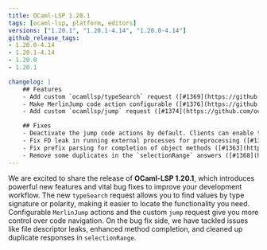 ```yaml
---
title: OCaml-LSP 1.20.1
tags: [ocaml-lsp, platform, editors]
versions: ["1.20.1", "1.20.1-4.14", "1.20.0-4.14"]
github_release_tags:
- 1.20.0-4.14
- 1.20.1-4.14
- 1.20.0
- 1.20.1

changelog: |
    ## Features  
    - Add custom `ocamllsp/typeSearch` request ([#1369](https://github.com/ocaml/ocaml-lsp/pull/1369))  
    - Make MerlinJump code action configurable ([#1376](https://github.com/ocaml/ocaml-lsp/pull/1376))  
    - Add custom `ocamllsp/jump` request ([#1374](https://github.com/ocaml/ocaml-lsp/pull/1374))  

    ## Fixes  
    - Deactivate the jump code actions by default. Clients can enable them with the `merlinJumpCodeActions` configuration option. Alternatively, a custom request is provided for ad hoc use of the feature. ([#1411](https://github.com/ocaml/ocaml-lsp/pull/1411))  
    - Fix FD leak in running external processes for preprocessing ([#1349](https://github.com/ocaml/ocaml-lsp/pull/1349))  
    - Fix prefix parsing for completion of object methods ([#1363](https://github.com/ocaml/ocaml-lsp/pull/1363), fixes [#1358](https://github.com/ocaml/ocaml-lsp/issues/1358))  
    - Remove some duplicates in the `selectionRange` answers ([#1368](https://github.com/ocaml/ocaml-lsp/pull/1368))  
---
```

    
We are excited to share the release of **OCaml-LSP 1.20.1**, which introduces powerful new features and vital bug fixes to improve your development workflow. The new `typeSearch` request allows you to find values by type signature or polarity, making it easier to locate the functionality you need. Configurable `MerlinJump` actions and the custom `jump` request give you more control over code navigation. On the bug fix side, we have tackled issues like file descriptor leaks, enhanced method completion, and cleaned up duplicate responses in `selectionRange`. 
